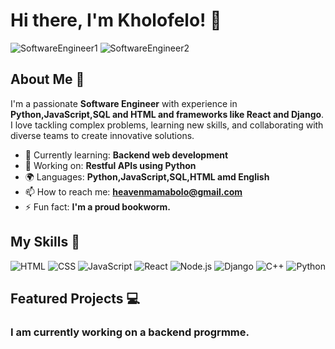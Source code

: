 # Hi there, I'm Kholofelo! 👋

![SoftwareEngineer1](https://github.com/user-attachments/assets/e8cc8c64-ad6c-4737-a709-26c1f89ccb74) ![SoftwareEngineer2](https://github.com/user-attachments/assets/59d21708-9450-4f8f-938b-bbb3d11a8679)
                                  


## About Me 🚀

I'm a passionate **Software Engineer** with experience in **Python,JavaScript,SQL and HTML and frameworks like React and Django**. I love tackling complex problems, learning new skills, and collaborating with diverse teams to create innovative solutions.

- 🌱 Currently learning: **Backend web development**
- 🔭 Working on: **Restful APIs using Python**
- 🌍 Languages: **Python,JavaScript,SQL,HTML amd English**
- 📫 How to reach me: **heavenmamabolo@gmail.com**
- ⚡ Fun fact: **I'm a proud bookworm.**

## My Skills 🧠

![HTML](https://img.shields.io/badge/-HTML-E34F26?style=flat-square&logo=html5&logoColor=white)
![CSS](https://img.shields.io/badge/-CSS-1572B6?style=flat-square&logo=css3&logoColor=white)
![JavaScript](https://img.shields.io/badge/-JavaScript-F7DF1E?style=flat-square&logo=javascript&logoColor=black)
![React](https://img.shields.io/badge/-React-61DAFB?style=flat-square&logo=react&logoColor=black)
![Node.js](https://img.shields.io/badge/-Node.js-339933?style=flat-square&logo=node.js&logoColor=white)
![Django](https://img.shields.io/badge/Django-092E20?style=for-the-badge&logo=django&logoColor=green)
![C++](https://img.shields.io/badge/C%2B%2B-00599C?style=for-the-badge&logo=c%2B%2B&logoColor=white)
![Python](https://img.shields.io/badge/Python-FFD43B?style=for-the-badge&logo=python&logoColor=blue)



## Featured Projects 💻

### I am currently working on a backend progrmme.


